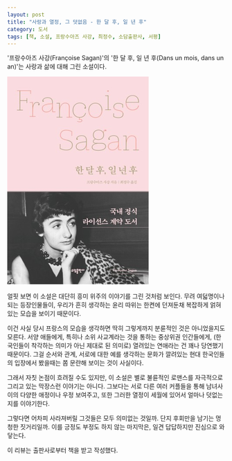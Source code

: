 ```yaml
---
layout: post
title: "사랑과 열정, 그 덧없음 - 한 달 후, 일 년 후"
category: 도서
tags: [책, 소설, 프랑수아즈 사강, 최정수, 소담출판사, 서평]
---
```


'프랑수아즈 사강(Françoise Sagan)'의
'한 달 후, 일 년 후(Dans un mois, dans un an)'는
사랑과 삶에 대해 그린 소설이다.

![표지](/images/book/dans-un-mois-dans-un-an-book-h480.jpg)

얼핏 보면 이 소설은 대단히 흥미 위주의 이야기를 그린 것처럼 보인다.
무려 여덟명이나 되는 등장인물들이,
우리가 흔히 생각하는 윤리 따위는 한켠에 던져둔채
복잡하게 얽혀있는 모습을 보이기 때문이다.

이건 사실 당시 프랑스의 모습을 생각하면 딱히 그렇게까지 분륜적인 것은 아니었을지도 모른다.
서양 애들에게, 특히나 소위 사교계라는 것을 통하는 중상위권 인간들에게,
(한국인들이 착각하는 의미가 아닌 제대로 된 의미로) 열려있는 연애라는 건 꽤나 당연했기 때문이다.
그걸 순서와 관계, 서로에 대한 예를 생각하는 문화가 깔려있는 현대 한국인들의 입장에서 봤을때는
쫌 문란해 보이는 것이 사실이다.

그래서 자칫 논점이 흐려질 수도 있지만,
이 소설은 별로 불륜적인 로맨스를 자극적으로 그리고 있는 막장스런 이야기는 아니다.
그보다는 서로 다른 여러 커플들을 통해
남녀사이의 다양한 애정이나 우정 보여주고,
또한 그러한 열정이 세월에 있어서 얼마나 덧없는지를 이야기한다.

그렇다면 어차피 사라져버릴 그것들은 모두 의미없는 것일까.
단지 후회만을 남기는 멍청한 짓거리일까.
이를 긍정도 부정도 하지 않는 마지막은,
일견 답답하지만 진심으로 와닿는다.



<div class="im im-info">
이 리뷰는 출판사로부터 책을 받고 작성했다.
</div>
